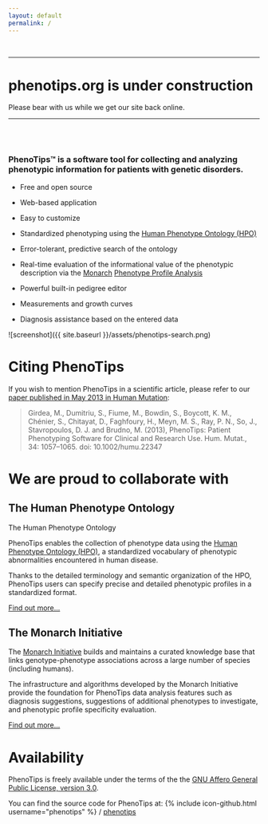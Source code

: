 ```yaml
---
layout: default
permalink: /
---
```


<br/>

--- 

# **phenotips.org is under construction** 
Please bear with us while we get our site back online.

--- 
<br/>
<br/>

### PhenoTips™ is a software tool for collecting and analyzing phenotypic information for patients with genetic disorders.

* Free and open source
* Web-based application
* Easy to customize

* Standardized phenotyping using the [Human Phenotype Ontology (HPO)](http://human-phenotype-ontology.org/)
* Error-tolerant, predictive search of the ontology
* Real-time evaluation of the informational value of the phenotypic description via the [Monarch](http://monarchinitiative.org/) [Phenotype Profile Analysis](http://monarchinitiative.org/analyze/phenotypes/)
* Powerful built-in pedigree editor
* Measurements and growth curves
* Diagnosis assistance based on the entered data

![screenshot]({{ site.baseurl }}/assets/phenotips-search.png)

# Citing PhenoTips

If you wish to mention PhenoTips in a scientific article, please refer to our
[paper published in May 2013 in Human Mutation](http://onlinelibrary.wiley.com/doi/10.1002/humu.22347/abstract):

>   Girdea, M., Dumitriu, S., Fiume, M., Bowdin, S., Boycott, K. M., Chénier,
>   S., Chitayat, D., Faghfoury, H., Meyn, M. S., Ray, P. N., So, J.,
>   Stavropoulos, D. J. and Brudno, M. (2013), PhenoTips: Patient Phenotyping
>   Software for Clinical and Research Use. Hum. Mutat., 34: 1057–1065. doi:
>   10.1002/humu.22347

# We are proud to collaborate with

## The Human Phenotype Ontology

The Human Phenotype Ontology

PhenoTips enables the collection of phenotype data using the [Human Phenotype
Ontology (HPO)](http://human-phenotype-ontology.github.io/), a standardized
vocabulary of phenotypic abnormalities
encountered in human disease.

Thanks to the detailed terminology and semantic organization of the HPO,
PhenoTips users can specify precise and detailed phenotypic profiles in
a standardized format.

[Find out more...](http://human-phenotype-ontology.github.io/)

## The Monarch Initiative

The [Monarch Initiative](http://monarchinitiative.org/) builds and maintains
a curated knowledge base that links genotype-phenotype associations across
a large number of species (including humans).

The infrastructure and algorithms developed by the Monarch Initiative provide
the foundation for PhenoTips data analysis features such as diagnosis
suggestions, suggestions of additional phenotypes to investigate, and
phenotypic profile specificity evaluation.

[Find out more...](http://monarchinitiative.org/)

# Availability

PhenoTips is freely available under the terms of the the [GNU Affero General Public License, version 3.0](http://localhost:8000/DevGuide/License).

You can find the source code for PhenoTips at:
{% include icon-github.html username="phenotips" %} /
[phenotips](https://github.com/phenotips/phenotips)
